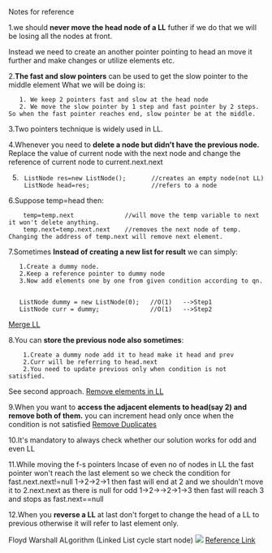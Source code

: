Notes for reference

1.we should **never move the head node of a LL** futher if we do that we will be losing all the nodes at front.
    
Instead we need to create an another pointer pointing to head an move it further and make changes or utilize elements etc.

2.**The fast and slow pointers** can be used to get the slow pointer to the middle element 
    What we will be doing is:

       1. We keep 2 pointers fast and slow at the head node
       2. We move the slow pointer by 1 step and fast pointer by 2 steps.
    So when the fast pointer reaches end, slow pointer be at the middle.

3.Two pointers technique is widely used in LL.

4.Whenever you need to **delete a node but didn't have the previous node.**
    Replace the value of current node with the next node and change the reference of current node to current.next.next

5.      ListNode res=new ListNode();       //creates an empty node(not LL)
        ListNode head=res;                 //refers to a node
        
6.Suppose temp=head then:

        temp=temp.next              //will move the temp variable to next it won't delete anything.
        temp.next=temp.next.next    //removes the next node of temp.
    Changing the address of temp.next will remove next element.

7.Sometimes **Instead of creating a new list for result** we can simply:

       1.Create a dummy node.
       2.Keep a reference pointer to dummy node
       3.Now add elements one by one from given condition according to qn.
       
       
       ListNode dummy = new ListNode(0);   //O(1)   -->Step1
       ListNode curr = dummy;              //O(1)   -->Step2
[Merge LL](https://github.com/meghanak994/DSA/blob/main/DataStructures/LinkedList/Easy/3.Merge%202%20sorted%20Lists)

8.You can **store the previous node also sometimes**:

        1.Create a dummy node add it to head make it head and prev
        2.Curr will be referring to head.next 
        2.You need to update previous only when condition is not satisfied.
        
 See second approach.
[Remove elements in LL](https://github.com/meghanak994/DSA/edit/main/DataStructures/LinkedList/Easy/5.Remove%20elements%20in%20ll)

9.When you want to **access the adjacent elements to head(say 2) and remove both of them.**
you can increment head only once when the condition is not satisfied
[Remove Duplicates](https://leetcode.com/problems/remove-duplicates-from-sorted-list/discuss/28614/My-pretty-solution.-Java.)

10.It's mandatory to always check whether our solution works for odd and even LL

11.While moving the f-s pointers Incase of even no of nodes in LL the fast pointer won't reach the last element so we check the condition for fast.next.next!=null
     1->2->2->1     then fast will end at 2 and we shouldn't move it to 2.next.next as there is null
     for odd    1->2->->2->1->3     then fast will reach 3 and stops as fast.next==null
   
12.When you **reverse a LL** at last don't forget to change the head of a LL to previous otherwise it will refer to last element only.[](https://github.com/meghanak994/DSA/blob/main/DataStructures/LinkedList/Easy/7.Reverse%20a%20LL)



Floyd Warshall ALgorithm (Linked List cycle start node)
![](https://user-images.githubusercontent.com/70280546/166112578-7b523d14-5c66-4a02-bc4c-ae49169c68ee.png)
[Reference Link](https://leetcode.com/problems/linked-list-cycle-ii/discuss/44774/Java-O(1)-space-solution-with-detailed-explanation.)
